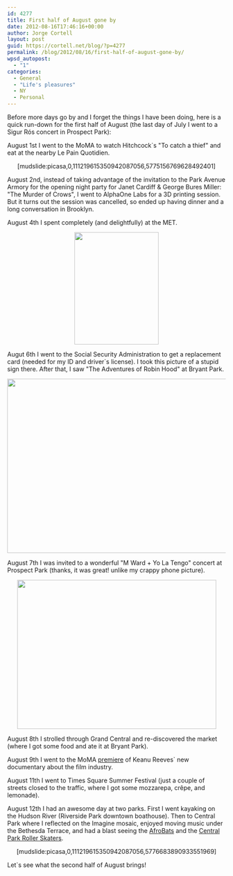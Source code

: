 ```yaml
---
id: 4277
title: First half of August gone by
date: 2012-08-16T17:46:16+00:00
author: Jorge Cortell
layout: post
guid: https://cortell.net/blog/?p=4277
permalink: /blog/2012/08/16/first-half-of-august-gone-by/
wpsd_autopost:
  - "1"
categories:
  - General
  - "Life's pleasures"
  - NY
  - Personal
---
```

Before more days go by and I forget the things I have been doing, here is a quick run-down for the first half of August (the last day of July I went to a Sigur Rós concert in Prospect Park):

August 1st I went to the MoMA to watch Hitchcock`s "To catch a thief" and eat at the nearby Le Pain Quotidien.

<p style="text-align: center">
  [mudslide:picasa,0,111219615350942087056,5775156769628492401]
</p>

August 2nd, instead of taking advantage of the invitation to the Park Avenue Armory for the opening night party for Janet Cardiff & George Bures Miller: "The Murder of Crows", I went to AlphaOne Labs for a 3D printing session. But it turns out the session was cancelled, so ended up having dinner and a long conversation in Brooklyn.

August 4th I spent completely (and delightfully) at the MET.

<p style="text-align: center">
  <img class="aligncenter" title="stupid sign" src="https://irs3.4sqi.net/img/general/original/YQTcrWr5wE8U07xuoSLtDPHQ-g5CnSYPuvE6s4Nieh0.jpg" alt="" width="194" height="259" />
</p>

<p style="text-align: left">
  Augut 6th I went to the Social Security Administration to get a replacement card (needed for my ID and driver`s license). I took this picture of a stupid sign there. After that, I saw "The Adventures of Robin Hood" at Bryant Park.
</p>

<p style="text-align: center">
  <img class="aligncenter" title="Bryant Park movie" src="https://lh5.googleusercontent.com/-LwVApQjem9c/UCBiapCG6YI/AAAAAAAAEDo/uUUZ-F5_afQ/s765/20120806_203254.jpg" alt="" width="536" height="402" />
</p>

<p style="text-align: left">
  August 7th I was invited to a wonderful "M Ward + Yo La Tengo" concert at Prospect Park (thanks, it was great! unlike my crappy phone picture).
</p>

<p style="text-align: center">
  <img class="aligncenter" title="concert" src="https://lh3.googleusercontent.com/-u9-DZG6x9JI/UCG_N0JaFeI/AAAAAAAAESU/1WEt2ZQ7Ang/s765/20120807_212114.jpg" alt="" width="459" height="344" />
</p>

<p style="text-align: left">
  August 8th I strolled through Grand Central and re-discovered the market (where I got some food and ate it at Bryant Park).
</p>

<p style="text-align: left">
  August 9th I went to the MoMA <a title="https://cortell.net/blog/2012/08/with-keanu-reeves-and-chris-kenneally-at-side-by-side-premiere-moma/" href="https://cortell.net/blog/2012/08/with-keanu-reeves-and-chris-kenneally-at-side-by-side-premiere-moma/" target="_blank">premiere</a> of Keanu Reeves` new documentary about the film industry.
</p>

<p style="text-align: left">
  August 11th I went to Times Square Summer Festival (just a couple of streets closed to the traffic, where I got some mozzarepa, crêpe, and lemonade).
</p>

<p style="text-align: left">
  August 12th I had an awesome day at two parks. First I went kayaking on the Hudson River (Riverside Park downtown boathouse). Then to Central Park where I reflected on the Imagine mosaic, enjoyed moving music under the Bethesda Terrace, and had a blast seeing the <a title="https://www.google.com/search?q=afrobats+new+york" href="https://www.google.com/search?q=afrobats+new+york" target="_blank">AfroBats</a> and the <a title="https://cpdsa.org/" href="https://cpdsa.org/" target="_blank">Central Park Roller Skaters</a>.
</p>

<p style="text-align: center">
  [mudslide:picasa,0,111219615350942087056,5776683890933551969]
</p>

<p style="text-align: left">
  Let`s see what the second half of August brings!
</p>